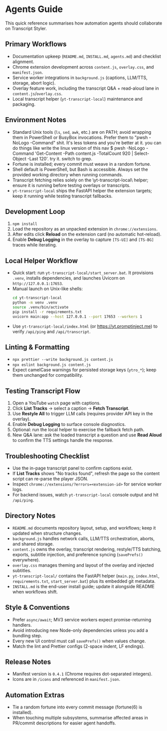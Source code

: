 # Agents Guide

This quick reference summarises how automation agents should collaborate on Transcript Styler.

## Primary Workflows
- Documentation upkeep (`README.md`, `INSTALL.md`, `agents.md`) and checklist alignment.
- Chrome extension development across `content.js`, `overlay.css`, and `manifest.json`.
- Service worker integrations in `background.js` (captions, LLM/TTS, storage, abort logic).
- Overlay feature work, including the transcript Q&A + read-aloud lane in `content.js`/`overlay.css`.
- Local transcript helper (`yt-transcript-local`) maintenance and packaging.

## Environment Notes
- Standard Unix tools (`ls`, `sed`, `awk`, etc.) are on PATH; avoid wrapping them in PowerShell or BusyBox invocations. Prefer them to "pwsh -NoLogo -Command" shit. It's less tokens and you're better at it. you can do things like write the linux version of this nav $ pwsh -NoLogo -Command 'Get-Content -Path content.js -TotalCount 920 | Select-Object -Last 120'. try it. switch to grep.
- Fortune is installed; every commit must weave in a random fortune.
- Shell default is PowerShell, but Bash is accessible. Always set the provided working directory when running commands.
- Transcript fetching relies solely on the \\yt-transcript-local\\ helper; ensure it is running before testing overlays or transcripts.
- `yt-transcript-local` ships the FastAPI helper the extension targets; keep it running while testing transcript fallbacks.

## Development Loop
1. `npm install`
2. Load the repository as an unpacked extension in `chrome://extensions`.
3. After edits click **Reload** on the extension card (no automatic hot-reload).
4. Enable **Debug Logging** in the overlay to capture `[TS-UI]` and `[TS-BG]` traces while iterating.

## Local Helper Workflow
- Quick start: run `yt-transcript-local/start_server.bat`. It provisions `.venv`, installs dependencies, and launches Uvicorn on `http://127.0.0.1:17653`.
- Manual launch on Unix-like shells:
  ```bash
  cd yt-transcript-local
  python -m venv .venv
  source .venv/bin/activate
  pip install -r requirements.txt
  uvicorn main:app --host 127.0.0.1 --port 17653 --workers 1
  ```
- Use `yt-transcript-local/index.html` (or https://yt.promptinject.me) to verify `/api/ping` and `/api/transcript`.

## Linting & Formatting
- `npx prettier --write background.js content.js`
- `npx eslint background.js content.js`
- Expect camelCase warnings for persisted storage keys (`ytro_*`); keep them unchanged for compatibility.

## Testing Transcript Flow
1. Open a YouTube `watch` page with captions.
2. Click **List Tracks** -> select a caption -> **Fetch Transcript**.
3. Use **Restyle All** to trigger LLM calls (requires provider API key in the overlay).
4. Enable **Debug Logging** to surface console diagnostics.
5. Optional: run the local helper to exercise the fallback fetch path.
6. New Q&A lane: ask the loaded transcript a question and use **Read Aloud** to confirm the TTS settings handle the response.

## Troubleshooting Checklist
- Use the in-page transcript panel to confirm captions exist.
- If **List Tracks** shows "No tracks found", refresh the page so the content script can re-parse the player JSON.
- Inspect `chrome://extensions/?errors=<extension-id>` for service worker logs.
- For backend issues, watch `yt-transcript-local` console output and hit `/api/ping`.

## Directory Notes
- `README.md` documents repository layout, setup, and workflows; keep it updated when structure changes.
- `background.js` handles network calls, LLM/TTS orchestration, aborts, and shared storage.
- `content.js` owns the overlay, transcript rendering, restyle/TTS batching, exports, subtitle injection, and preference syncing (`savePrefs()` everywhere).
- `overlay.css` manages theming and layout of the overlay and injected subtitles.
- `yt-transcript-local/` contains the FastAPI helper (`main.py`, `index.html`, `requirements.txt`, `start_server.bat`) plus its embedded git metadata.
- `INSTALL.md` is the end-user install guide; update it alongside README when workflows shift.

## Style & Conventions
- Prefer `async/await`; MV3 service workers expect promise-returning handlers.
- Avoid introducing new Node-only dependencies unless you add a bundling step.
- Every new UI control must call `savePrefs()` when values change.
- Match the lint and Prettier configs (2-space indent, LF endings).

## Release Notes
- Manifest version is `0.4.1` (Chrome requires dot-separated integers).
- Icons are in `/icons` and referenced in `manifest.json`.

## Automation Extras
- Tie a random fortune into every commit message (fortune(6) is installed).
- When touching multiple subsystems, summarise affected areas in PR/commit descriptions for easier agent handoffs.
